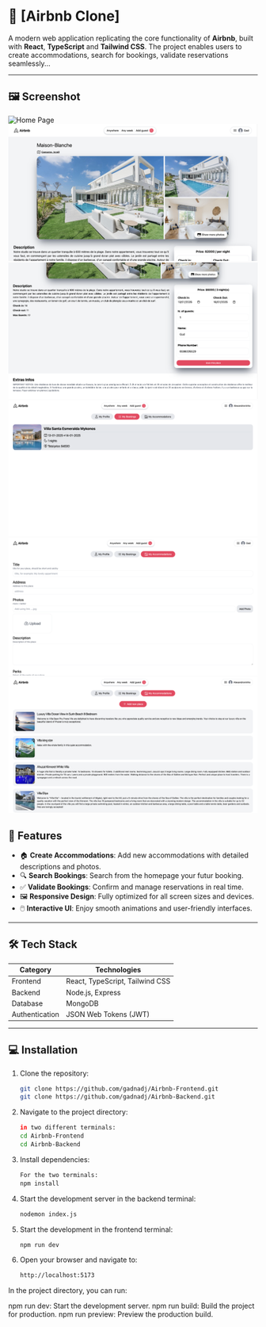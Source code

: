 # 🌟 [Airbnb Clone]

A modern web application replicating the core functionality of **Airbnb**, built with **React**, **TypeScript** and **Tailwind CSS**. The project enables users to create accommodations, search for bookings, validate reservations seamlessly...


---

## 🖼️ **Screenshot**

![Home Page](src/assets/Images/Home.png)
![Place](src/assets/Images/Place.png)
![Book a place](src/assets/Images/Place2.png)
![My Bookings](src/assets/Images/mybooking.png)
![Create a place](src/assets/Images/create.png)
![My Accomodation](src/assets/Images/myplace.png)



## 🚀 **Features**

- 🏠 **Create Accommodations**: Add new accommodations with detailed descriptions and photos.
- 🔍 **Search Bookings**: Search from the homepage your futur booking.
- ✅ **Validate Bookings**: Confirm and manage reservations in real time.
- 🖼️ **Responsive Design**: Fully optimized for all screen sizes and devices.
- 🖱️ **Interactive UI**: Enjoy smooth animations and user-friendly interfaces.

---

## 🛠️ **Tech Stack**

| **Category**   | **Technologies**                         |
|----------------|------------------------------------------|
| Frontend       | React, TypeScript, Tailwind CSS          |
| Backend        | Node.js, Express                         |
| Database       | MongoDB                                  |
| Authentication | JSON Web Tokens (JWT)                    |

---

## 💻 **Installation**

1. Clone the repository:

   ```bash
   git clone https://github.com/gadnadj/Airbnb-Frontend.git
   git clone https://github.com/gadnadj/Airbnb-Backend.git
   
4. Navigate to the project directory:

   ```bash
   in two different terminals:
   cd Airbnb-Frontend
   cd Airbnb-Backend

5. Install dependencies:

   ```bash
   For the two terminals:
   npm install

7. Start the development server in the backend terminal:

   ```bash
   nodemon index.js

8. Start the development in the frontend terminal:

   ```bash
   npm run dev

9. Open your browser and navigate to:

   ```bash
   http://localhost:5173

In the project directory, you can run:

npm run dev: Start the development server.
npm run build: Build the project for production.
npm run preview: Preview the production build.

